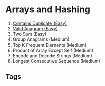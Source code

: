 # Arrays and Hashing

1. [Contains Duplicate (Easy)](../202311060058)
2. [Valid Anagram (Easy)](../202311060130)  
3. Two Sum (Easy)
4. Group Anagrams (Medium)
5. Top K Frequent Elements (Medium)
6. Product of Array Except Self (Medium)
7. Encode and Decode Strings (Medium)
8. Longest Consecutive Sequence (Medium)

## Tags

